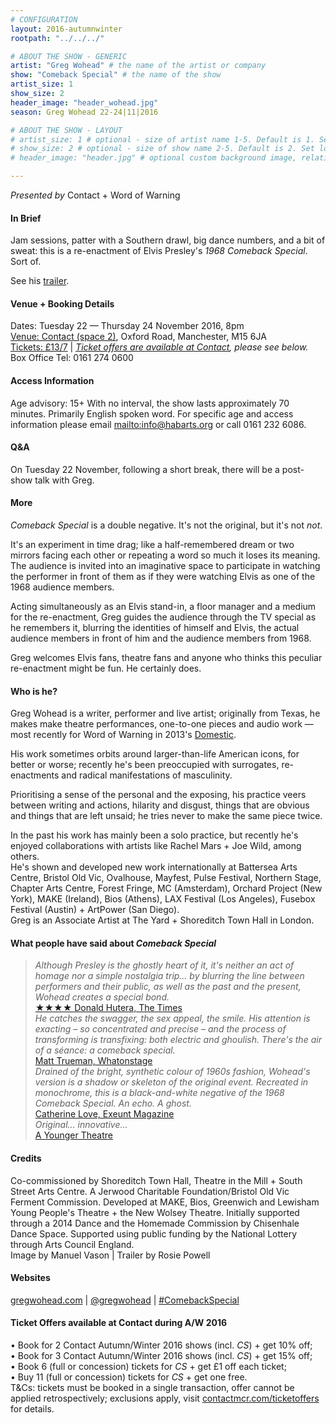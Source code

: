 ```yaml
---
# CONFIGURATION
layout: 2016-autumnwinter
rootpath: "../../../"

# ABOUT THE SHOW - GENERIC
artist: "Greg Wohead" # the name of the artist or company
show: "Comeback Special" # the name of the show
artist_size: 1
show_size: 2
header_image: "header_wohead.jpg"    
season: Greg Wohead 22-24|11|2016

# ABOUT THE SHOW - LAYOUT
# artist_size: 1 # optional - size of artist name 1-5. Default is 1. Set longer names to lower values
# show_size: 2 # optional - size of show name 2-5. Default is 2. Set longer names to lower values
# header_image: "header.jpg" # optional custom background image, relative to current page

---
```

*Presented by* Contact + Word of Warning         
         
#### In Brief    
Jam sessions, patter with a Southern drawl, big dance numbers, and a bit of sweat: this is a re-enactment of Elvis Presley's *1968 Comeback Special*. Sort of.         
         
See his <a href="http://vimeo.com/165147968" target="_blank">trailer</a>.        
         
#### Venue + Booking Details    
Dates: Tuesday 22 — Thursday 24 November 2016, 8pm         
<a href="http://contactmcr.com/visit/getting-here" target="_blank">Venue: Contact (space 2)</a>, Oxford Road, Manchester, M15 6JA             
<a href="http://contactmcr.com/whats-on/58697-greg-wohead-comeback-special/booking" target="_blank">Tickets: £13/7</a> | *<a href="http://www.contactmcr.com/ticketoffers" target="_blank">Ticket offers are available at Contact</a>, please see below.*     
Box Office Tel: 0161 274 0600         
         
#### Access Information        
Age advisory: 15+ With no interval, the show lasts approximately 70 minutes. Primarily English spoken word. For specific age and access information please email <mailto:info@habarts.org> or call 0161 232 6086.     
             
#### Q&A         
On Tuesday 22 November, following a short break, there will be a post-show talk with Greg.          
         
#### More             
*Comeback Special* is a double negative. It's not the original, but it's not *not*.        
          
It's an experiment in time drag; like a half-remembered dream or two mirrors facing each other or repeating a word so much it loses its meaning.<br>The audience is invited into an imaginative space to participate in watching the performer in front of them as if they were watching Elvis as one of the 1968 audience members.     
         
Acting simultaneously as an Elvis stand-in, a floor manager and a medium for the re-enactment, Greg guides the audience through the TV special as he remembers it, blurring the identities of himself and Elvis, the actual audience members in front of him and the audience members from 1968.     
         
Greg welcomes Elvis fans, theatre fans and anyone who thinks this peculiar re-enactment might be fun. He certainly does.          
         
#### Who is he?     
Greg Wohead is a writer, performer and live artist; originally from Texas, he makes make theatre performances, one-to-one pieces and audio work — most recently for Word of Warning in 2013's [Domestic](/archive/2013-domestic/wohead).             
         
His work sometimes orbits around larger-than-life American icons, for better or worse; recently he's been preoccupied with surrogates, re-enactments and radical manifestations of masculinity.         
         
Prioritising a sense of the personal and the exposing, his practice veers between writing and actions, hilarity and disgust, things that are obvious and things that are left unsaid; he tries never to make the same piece twice.            
         
In the past his work has mainly been a solo practice, but recently he's enjoyed collaborations with artists like Rachel Mars + Joe Wild, among others.<br>He's shown and developed new work internationally at Battersea Arts Centre, Bristol Old Vic, Ovalhouse, Mayfest, Pulse Festival, Northern Stage, Chapter Arts Centre, Forest Fringe, MC (Amsterdam), Orchard Project (New York), MAKE (Ireland), Bios (Athens), LAX Festival (Los Angeles), Fusebox Festival (Austin) + ArtPower (San Diego).<br>Greg is an Associate Artist at The Yard + Shoreditch Town Hall in London.           
         
#### What people have said about *Comeback Special*         
>*Although Presley is the ghostly heart of it, it's neither an act of homage nor a simple nostalgia trip… by blurring the line between performers and their public, as well as the past and the present, Wohead creates a special bond.*<br><a href="http://www.thetimes.co.uk/tto/arts/firstnightreviews/article4725184.ece" target="_blank">★★★★ Donald Hutera, The Times</a>        
>*He catches the swagger, the sex appeal, the smile. His attention is exacting – so concentrated and precise – and the process of transforming is transfixing: both electric and ghoulish. There's the air of a séance: a comeback special.*<br><a href="http://www.whatsonstage.com/london-theatre/reviews/comeback-special-shoreditch-town-hall_40045.html" target="_blank">Matt Trueman, Whatonstage</a>        
>*Drained of the bright, synthetic colour of 1960s fashion, Wohead's version is a shadow or skeleton of the original event. Recreated in monochrome, this is a black-and-white negative of the 1968 Comeback Special. An echo. A ghost.*<br><a href="http://exeuntmagazine.com/reviews/review-comeback-special-at-shoreditch-town-hall" target="_blank">Catherine Love, Exeunt Magazine</a>        
>*Original… innovative…*<br><a href="http://www.ayoungertheatre.com/review-comeback-special-shoreditch-town-hall" target="_blank">A Younger Theatre</a>       
         
#### Credits          
Co-commissioned by Shoreditch Town Hall, Theatre in the Mill + South Street Arts Centre. A Jerwood Charitable Foundation/Bristol Old Vic Ferment Commission. Developed at MAKE, Bios, Greenwich and Lewisham Young People's Theatre + the New Wolsey Theatre. Initially supported through a 2014 Dance and the Homemade Commission by Chisenhale Dance Space. Supported using public funding by the National Lottery through Arts Council England.<br>Image by Manuel Vason | Trailer by Rosie Powell        
         
#### Websites          
<a href="http://gregwohead.com" target="_blank">gregwohead.com</a> | <a href="http://twitter.com/gregwohead" target="_blank">@gregwohead</a> | <a href="http://twitter.com/hashtag/ComebackSpecial" target="_blank">#ComebackSpecial</a>           
         
#### Ticket Offers available at Contact during A/W 2016         
• Book for 2 Contact Autumn/Winter 2016 shows (incl. *CS*) + get 10% off;<br>• Book for 3 Contact Autumn/Winter 2016 shows (incl. *CS*) + get 15% off;<br>• Book 6 (full or concession) tickets for *CS* + get £1 off each ticket;<br>• Buy 11 (full or concession) tickets for *CS* + get one free.                  
T&Cs: tickets must be booked in a single transaction, offer cannot be applied retrospectively; exclusions apply, visit <a href="http://www.contactmcr.com/ticketoffers" target="_blank">contactmcr.com/ticketoffers</a> for details.
